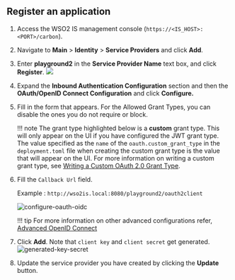 ## Register an application

1.  Access the WSO2 IS management console (`https://<IS_HOST>:<PORT>/carbon`).

2.  Navigate to **Main** > **Identity** > **Service Providers** and click **Add**.

3.  Enter **playground2** in the **Service Provider Name** text box, and click **Register**.
        ![](../../../assets/img/fragments/register-sp-playground.png) 
    
4.  Expand the **Inbound Authentication Configuration** section and then
    the **OAuth/OpenID Connect Configuration** and click **Configure.**   
    
5.  Fill in the form that appears. For the Allowed Grant Types, you can disable the ones you do not require or block.
        
    !!! note
        The grant type highlighted below is a **custom** grant type. This
        will only appear on the UI if you have configured the JWT grant
        type. The value specified as the `name`
        of the `oauth.custom_grant_type` in the `deployment.toml` file when
        creating the custom grant type is the value that will appear on the
        UI. For more information on writing a custom grant type, see
        [Writing a Custom OAuth 2.0 Grant Type](../../../extend/oauth2/write-a-custom-oauth-2.0-grant-type).
        
6.  Fill the `Callback Url` field. 

    Example : `http://wso2is.local:8080/playground2/oauth2client`
    
    ![configure-oauth-oidc](../../../assets/img/fragments/configure-oauth-oidc.png)

    !!! tip
        For more information on other advanced configurations
        refer, [Advanced OpenID Connect](../../../guides/login/oidc-parameters-in-auth-request/)
        
7.  Click **Add**. Note that `client key` and `client secret` get generated.  
    ![generated-key-secret](../../../assets/img/fragments/generated-key-secret.png) 

8.  Update the service provider you have created by clicking the **Update** button.
